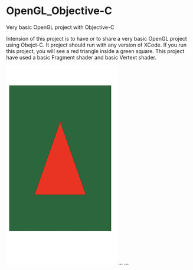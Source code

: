 # OpenGL_Objective-C
Very basic OpenGL project with Objective-C

Intension of this project is to have or to share a very basic OpenGL project using Obejct-C. 
It project should run with any version of XCode. 
If you run this project, you will see a red triangle inside a green square. 
This project have used a basic Fragment shader and basic Vertext shader. 

![alt text](https://github.com/Md-Mahfuzur-Rahman/OpenGL_Objective-C/blob/master/OpenGL-Tutorial/OpenGL-Tutorial/IMG_0610.jpg?raw=true)
...
...


